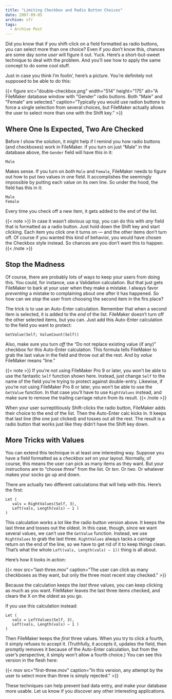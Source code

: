 ```yaml
---
title: "Limiting Checkbox and Radio Button Choices"
date: 2007-09-05
archive: sfr
tags: 
  - Archive Post
---
```


Did you know that if you shift-click on a field formatted as radio buttons, you can select more than one choice? Even if *you* don’t know this, chances are some day some *user* will figure it out. Yuck. Here’s a short-but-sweet technique to deal with the problem. And you’ll see how to apply the same concept to do some cool stuff.

Just in case you think I’m foolin’, here’s a picture. You’re definitely not supposed to be able to do this:

{{< figure src="double-checkbox.png" 
           width="514"
           height="175"
           alt="A FileMaker database window with \"Gender\" radio buttons. Both \"Male\" and \"Female\" are selected."
           caption="Typically you would use radion buttons to force a single selection from several choices, but FileMaker actually allows the user to select more than one with the Shift key." >}}

## Where One Is Expected, Two Are Checked

Before I show the solution, it might help if I remind you how radio buttons (and checkboxes) work in FileMaker. If you turn on just “Male” in the database above, the `Gender` field will have this in it:

```
Male
```

Makes sense. If you turn on *both* `Male` and `Female`, FileMaker needs to figure out how to put *two* values in one field. It accomplishes the seemingly impossible by putting each value on its own line. So under the hood, the field has this in it:

```
Male
Female
```

Every time you check off a new item, it gets added to the end of the list.

{{< note >}}
In case it wasn’t obvious up top, you can do this with *any* field that is formatted as a radio button. Just hold down the Shift key and start clicking. Each item you click one it turns on — and the other items don’t turn off. Of course if you wanted this kind of behavior, you would have chosen the Checkbox style instead. So chances are you don’t want this to happen.
{{< /note >}}

## Stop the Madness

Of course, there are probably lots of ways to keep your users from doing this. You could, for instance, use a Validation calculation. But that just gets FileMaker to bark at your user when they make a mistake. I always favor *preventing* a mistake to complaining about one after it has happened. So how can we *stop* the user from choosing the second item in the firs place?

The trick is to use an Auto-Enter calculation. Remember that when a second item is selected, it is added to the *end* of the list. FileMaker doesn’t turn off the other selected items, but you can. Just add this Auto-Enter calculation to the field you want to protect:

```
GetValue(Self; ValueCount(Self))
```

Also, make sure you turn *off* the “Do not replace existing value (if any)” checkbox for this Auto-Enter calculation. This formula tells FileMaker to grab the last value in the field and throw out all the rest. And by *value* FileMaker means “line.”

{{< note >}}
If you’re not using FileMaker Pro 9 or later, you won’t be able to use the fantastic `Self` function shown here. Instead, just change `Self` to the name of the field you’re trying to protect against double-entry. Likewise, if you’re not using FileMaker Pro 8 or later, you won’t be able to use the `GetValue` function. In that case you’ll have to use `RightValues` instead, and make sure to remove the trailing carriage return from its result.
{{< /note >}}

When your user surreptitiously Shift-clicks the radio button, FileMaker adds their choice to the end of the list. Then the Auto-Enter calc kicks in. It keeps that last line (the one just clicked) and tosses out all the rest. The result is a radio button that works just like they didn’t have the Shift key down.

## More Tricks with Values

You can extend this technique in at least one interesting way. Suppose you have a field formatted as a *checkbox set* on your layout. Normally, of course, this means the user can pick as many items as they want. But your instructions are to “choose *three*” from the list. Or *ten*. Or *two*. Or whatever makes your socks go up and down.

There are actually two different calculations that will help with this. Here’s the first:

```
Let ( 
   vals = RightValues(Self, 3), 
   Left(vals, Length(vals) – 1 )
)
```

This calculation works a lot like the radio button version above. It keeps the last three and tosses out the oldest. In this case, though, since we want several values, we can’t use the `GetValue` function. Instead, we use `RightValues` to grab the last three. `RightValues` always tacks a carriage return on the end of the line, so we have to get rid of it to keep things clean. That’s what the whole `Left(vals, Length(vals) – 1))` thing is all about.

Here’s how it looks in action:

{{< mov src="last-three.mov" caption="The user can click as many checkboxes as they want, but only the three most recent stay checked." >}}

Because the calculation keeps the *last three* values, you can keep clicking as much as you want. FileMaker leaves the last three items checked, and clears the X on the oldest as you go.

If you use this calculation instead:

```
Let ( 
   vals = LeftValues(Self, 3), 
   Left(vals, Length(vals) – 1 )
)
```

Then FileMaker keeps the *first* three values. When you try to click a fourth, it simply refuses to accept it. (Truthfully, it accepts it, updates the field, then promptly removes it because of the Auto-Enter calculation, but from the user’s perspective, it simply won’t allow a fourth choice.) You can see this version in the flesh here:

{{< mov src="first-three.mov" caption="In this version, any attempt by the user to select more than three is simply rejected." >}}

These techniques can help prevent bad data entry, and make your database more usable. Let us know if you discover any other interesting applications.